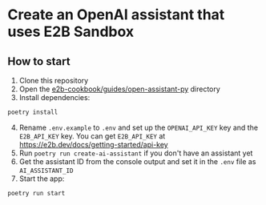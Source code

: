 # Create an OpenAI assistant that uses E2B Sandbox

## How to start
1. Clone this repository
2. Open the [e2b-cookbook/guides/open-assistant-py](./) directory
3. Install dependencies:
```sh
poetry install
```
4. Rename `.env.example` to `.env` and set up the `OPENAI_API_KEY` key and the `E2B_API_KEY` key. You can get `E2B_API_KEY` at  https://e2b.dev/docs/getting-started/api-key
5. Run `poetry run create-ai-assistant` if you don't have an assistant yet
6. Get the assistant ID from the console output and set it in the `.env` file as `AI_ASSISTANT_ID`
7. Start the app:
```sh
poetry run start
```
